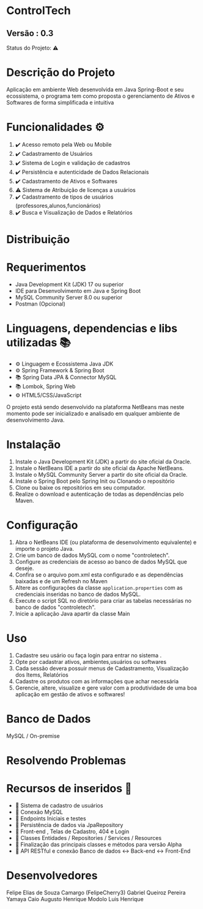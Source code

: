 <h1> ControlTech </h1>
<p Aplicação Web para gerenciamento de Ativos e Softwares>

<h2> Versão : 0.3 </h2>

Status do Projeto: ⚠️

<h1>Descrição do Projeto</h1>
<p> Aplicação em ambiente Web desenvolvida em Java Spring-Boot e seu ecossistema, o programa tem como proposta
    o gerenciamento de Ativos e Softwares de forma simplificada e intuitiva </p>

<h1>Funcionalidades ⚙️ </h1>
<ol>
  <li> ✔️ Acesso remoto pela Web ou Mobile</li>
  <li> ✔️ Cadastramento de Usuários</li>
  <li> ✔️ Sistema de Login e validação de cadastros</li>
  <li> ✔️ Persistência e autenticidade de Dados Relacionais </li>
  <li> ✔️ Cadastramento de Ativos e Softwares </li>
  <li> ⚠️ Sistema de Atribuição de licenças a usuários</li>
  <li> ✔️ Cadastramento de tipos de usuários (professores,alunos,funcionários) </li>
  <li> ✔️ Busca e Visualização de Dados e Relatórios</li>

</ol>

<h1>Distribuição</h1>

<h1>Requerimentos</h1>
<ul>
  <li>Java Development Kit (JDK) 17 ou superior</li>
  <li>IDE para Desenvolvimento em Java e Spring Boot</li>
  <li>MySQL Community Server 8.0 ou superior</li>
  <li>Postman (Opcional)</li>
</ul>

<h1>Linguagens, dependencias e libs utilizadas 📚 </h1>
<ul>  
  <li> ⚙️ Linguagem e Ecossistema Java JDK</li>
  <li> ⚙️ Spring Framework & Spring Boot </li>
  <li> 📚 Spring Data JPA & Connector MySQL </li>
  <li> 📚 Lombok, Spring Web </li>
  <li> ⚙️ HTML5/CSS/JavaScript</li>
  </ul>
  

<p>O projeto está sendo desenvolvido na plataforma NetBeans mas neste momento pode ser inicializado e analisado em qualquer ambiente de desenvolvimento Java.</p>

<h1>Instalação</h1>
<ol>
  <li>Instale o Java Development Kit (JDK) a partir do site oficial da Oracle.</li>
  <li>Instale o NetBeans IDE a partir do site oficial da Apache NetBeans.</li>
  <li>Instale o MySQL Community Server a partir do site oficial da Oracle.</li>
  <li>Instale o Spring Boot pelo Spring Init ou Clonando o repositório</li>
  <li>Clone ou baixe os repositórios em seu computador.</li>
  <li>Realize o download e autenticação de todas as dependências pelo Maven.</li>

</ol>

<h1>Configuração</h1>
<ol>
  <li>Abra o NetBeans IDE (ou plataforma de desenvolvimento equivalente) e importe o projeto Java.</li>
  <li>Crie um banco de dados MySQL com o nome "controletech".</li>
  <li>Configure as credenciais de acesso ao banco de dados MySQL que deseje.</li>
  <li>Confira se o arquivo pom.xml esta configurado e as dependências baixadas e de um Refresh no Maven </li>
  <li>Altere as configurações da classe <code>application.properties</code> com as credenciais inseridas no banco de dados MySQL.</li>
  <li>Execute o script SQL no diretório  para criar as tabelas necessárias no banco de dados "controletech".</li>
  <li>Inicie a aplicação Java apartir da classe Main </li>
  </ol>
<h1>Uso</h1>
  <ol>
    <li>Cadastre seu usário ou faça login para entrar no sistema .</li>
    <li>Opte por cadastrar ativos, ambientes,usuários ou softwares</li>
    <li>Cada sessão devera possuir menus de Cadastramento, Visualização dos Items, Relatórios</li>
    <li>Cadastre os  produtos com as informações que achar necessária</li>
    <li>Gerencie, altere, visualize e gere valor com a produtividade de uma boa aplicação em gestão de ativos e softwares!</li>
  </ol>

  <h1> Banco de Dados </h1>
  <p> MySQL / On-premise</p>

  
  <h1> Resolvendo Problemas </h1>
  
  <h1> Recursos de inseridos 🧰 </h1>
  <ul>
    <li>📝 Sistema de cadastro de usuários </li>
    <li>📝 Conexão MySQL  </li>
    <li>📝 Endpoints Iniciais e testes  </li>
    <li>📝 Persistência de dados via JpaRepository </li>
    <li>📝 Front-end , Telas de Cadastro, 404 e Login</li>
    <li>📝 Classes Entidades / Repositories / Services / Resources</li>
    <li>📝 Finalização das principais classes e métodos para versão Alpha  </li>
    <li>📝 API RESTful e conexão Banco de dados <-> Back-end <->  Front-End  </li>
  </ul>
  
  <h1> Desenvolvedores </h1>
  Felipe Elias de Souza Camargo (FelipeCherry3)
  Gabriel Queiroz Pereira Yamaya
  Caio Augusto 
  Henrique Modolo
  Luis Henrique  
